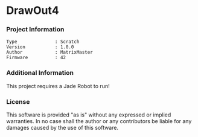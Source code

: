 DrawOut4
================



### Project Information
```
Type              : Scratch
Version           : 1.0.0
Author            : MatrixMaster
Firmware          : 42
```

### Additional Information
This project requires a Jade Robot to run!

### License
This software is provided "as is" without any expressed or implied warranties.  In no case shall the author or any contributors be liable for any damages caused by the use of this software.

